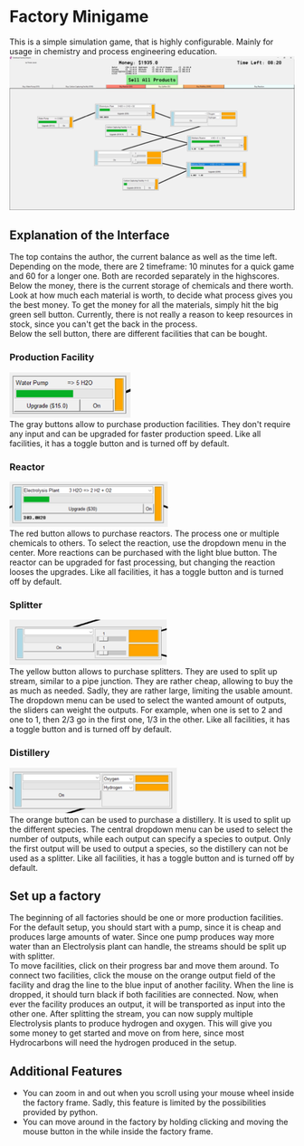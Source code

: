 # Factory Minigame

This is a simple simulation game, that is highly configurable. Mainly for usage
in chemistry and process engineering education.
![Game Image](Images/demo.png "Game Image")

## Explanation of the Interface

The top contains the author, the current balance as well as the time left.
Depending on the mode, there are 2 timeframe: 10 minutes for a quick game and 60
for a longer one. Both are recorded separately in the highscores.\
Below the money, there is the current storage of chemicals and there worth. Look
at how much each material is worth, to decide what process gives you the best
money. To get the money for all the materials, simply hit the big green sell
button. Currently, there is not really a reason to keep resources in stock,
since you can't get the back in the process.\
Below the sell button, there are different facilities that can be bought.

### Production Facility

<img src="Images/production.png" alt="Production facility Image" height="80"/>\
The gray buttons allow to purchase production facilities. They don't require any
input and can be upgraded for faster production speed. Like all facilities, it
has a toggle button and is turned off by default.

### Reactor

<img src="Images/reactor.png" alt="Reactor Image" height="80"/>\
The red button allows to purchase reactors. The process one or multiple
chemicals to others. To select the reaction, use the dropdown menu in the
center. More reactions can be purchased with the light blue button. The reactor
can be upgraded for fast processing, but changing the reaction looses the
upgrades. Like all facilities, it has a toggle button and is turned off by
default.

### Splitter

<img src="Images/splitter.png" alt="Splitter Image" height="80"/>\
The yellow button allows to purchase splitters. They are used to split up
stream, similar to a pipe junction. They are rather cheap, allowing to buy the
as much as needed. Sadly, they are rather large, limiting the usable amount. The
dropdown menu can be used to select the wanted amount of outputs, the sliders
can weight the outputs. For example, when one is set to $2$ and one to $1$,
then $2/3$ go in the first one, $1/3$ in the other. Like all facilities, it has
a toggle button and is turned off by default.

### Distillery

<img src="Images/distillery.png" alt="Distillery Image" height="80"/>\
The orange button can be used to purchase a distillery. It is used to split up
the different species. The central dropdown menu can be used to select the
number of outputs, while each output can specify a species to output. Only the
first output will be used to output a species, so the distillery can not be used
as a splitter. Like all facilities, it has a toggle button and is turned off by
default.

## Set up a factory

The beginning of all factories should be one or more production facilities. For
the default setup, you should start with a pump, since it is cheap and produces
large amounts of water. Since one pump produces way more water than an
Electrolysis plant can handle, the streams should be split up with splitter.\
To move facilities, click on their progress bar and move them around. To connect
two facilities, click the mouse on the orange output field of the facility and
drag the line to the blue input of another facility. When the line is dropped,
it should turn black if both facilities are connected. Now, when ever the
facility produces an output, it will be transported as input into the other one.
After splitting the stream, you can now supply multiple Electrolysis plants to
produce hydrogen and oxygen. This will give you some money to get started and
move on from here, since most Hydrocarbons will need the hydrogen produced in
the setup.

## Additional Features

- You can zoom in and out when you scroll using your mouse wheel inside the
  factory frame. Sadly, this feature is limited by the possibilities provided by
  python.
- You can move around in the factory by holding clicking and moving the mouse
  button in the while inside the factory frame.
